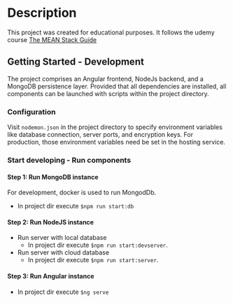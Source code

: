 # Description
This project was created for educational purposes. It follows the udemy course [The MEAN Stack Guide](https://www.udemy.com/angular-2-and-nodejs-the-practical-guide/)

## Getting Started - Development
The project comprises an Angular frontend, NodeJs backend, and a MongoDB persistence layer.
Provided that all dependencies are installed, all components can be launched with scripts within the project directory.

### Configuration
Visit ```nodemon.json``` in the project directory to specify environment variables like database connection, server ports, and encryption keys. 
For production, those environment variables need be set in the hosting service.

### Start developing - Run components

#### Step 1: Run MongoDB instance
For development, docker is used to run MongodDb.  
- In project dir execute ```$npm run start:db```

#### Step 2: Run NodeJS instance
- Run server with local database 
  - In project dir execute ```$npm run start:devserver```.
- Run server with cloud database
  - In project dir execute ```$npm run start:server```.

#### Step 3: Run Angular instance
- In project dir execute ```$ng serve```
